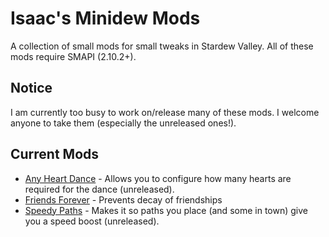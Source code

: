 # Isaac's Minidew Mods

A collection of small mods for small tweaks in Stardew Valley. All of these mods
require SMAPI (2.10.2+).

## Notice

I am currently too busy to work on/release many of these mods. I welcome anyone
to take them (especially the unreleased ones!).

## Current Mods

* [Any Heart Dance](./AnyHeartDance/) - Allows you to configure how many hearts
are required for the dance (unreleased).
* [Friends Forever](./FriendsForever/) - Prevents decay of friendships
* [Speedy Paths](./SpeedyPaths/) - Makes it so paths you place (and
some in town) give you a speed boost (unreleased).
